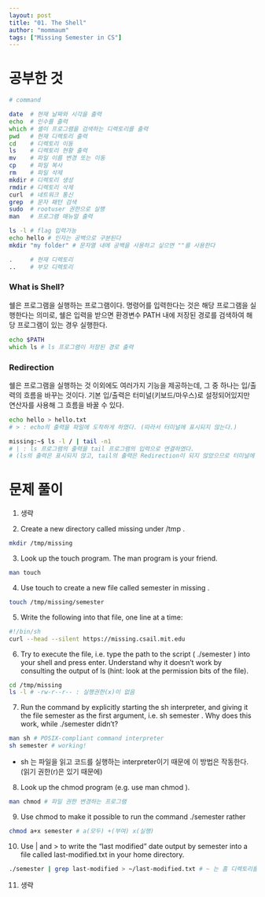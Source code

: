 ```yaml
---
layout: post
title: "01. The Shell"
author: "mommaum"
tags: ["Missing Semester in CS"]
---
```


# 공부한 것

``` zsh
# command

date  # 현재 날짜와 시각을 출력
echo  # 인수를 출력
which # 셸이 프로그램을 검색하는 디렉토리를 출력
pwd   # 현재 디렉토리 출력
cd    # 디렉토리 이동
ls    # 디렉토리 현황 출력
mv    # 파일 이름 변경 또는 이동
cp    # 파일 복사
rm    # 파일 삭제
mkdir # 디렉토리 생성
rmdir # 디렉토리 삭제
curl  # 네트워크 통신
grep  # 문자 패턴 검색
sudo  # rootuser 권한으로 실행
man   # 프로그램 매뉴얼 출력

ls -l # flag 입력가능
echo hello # 인자는 공백으로 구분된다
mkdir "my folder" # 문자열 내에 공백을 사용하고 싶으면 ""를 사용한다

.     # 현재 디렉토리
..    # 부모 디렉토리
```

### What is Shell?

쉘은 프로그램을 실행하는 프로그램이다. 명령어를 입력한다는 것은 해당 프로그램을 실행한다는 의미로, 쉘은 입력을 받으면 환경변수 PATH 내에 저장된 경로를 검색하여 해당 프로그램이 있는 경우 실행한다.

``` zsh
echo $PATH
which ls # ls 프로그램이 저장된 경로 출력
```

### Redirection

쉘은 프로그램을 실행하는 것 이외에도 여러가지 기능을 제공하는데, 그 중 하나는 입/출력의 흐름을 바꾸는 것이다. 기본 입/출력은 터미널(키보드/마우스)로 설정되어있지만 연산자를 사용해 그 흐름을 바꿀 수 있다.

``` zsh
echo hello > hello.txt 
# > : echo의 출력을 파일에 도착하게 하였다. (따라서 터미널에 표시되지 않는다.)

missing:~$ ls -l / | tail -n1 
# | : ls 프로그램의 출력을 tail 프로그램의 입력으로 연결하였다. 
# (ls의 출력은 표시되지 않고, tail의 출력은 Redirection이 되지 않았으므로 터미널에 표시된다.)
```

# 문제 풀이

1. 생략

2. Create a new directory called missing under /tmp .

``` zsh
mkdir /tmp/missing
```

3. Look up the touch program. The man program is your friend.

``` zsh
man touch
```

4. Use touch to create a new file called semester in missing .

``` zsh
touch /tmp/missing/semester
```

5. Write the following into that file, one line at a time:

``` zsh
#!/bin/sh
curl --head --silent https://missing.csail.mit.edu
```

6. Try to execute the file, i.e. type the path to the script ( ./semester ) into your shell and press enter. Understand why it doesn’t work by consulting the output of ls (hint: look at the permission bits of the file).

``` zsh
cd /tmp/missing
ls -l # -rw-r--r-- : 실행권한(x)이 없음
```

7. Run the command by explicitly starting the sh interpreter, and giving it the file semester as the first argument, i.e. sh semester . Why does this work, while ./semester didn’t?

``` zsh
man sh # POSIX-compliant command interpreter
sh semester # working!
```

- sh 는 파일을 읽고 코드를 실행하는 interpreter이기 때문에 이 방법은 작동한다. (읽기 권한(r)은 있기 때문에)

8. Look up the chmod program (e.g. use man chmod ).

``` zsh
man chmod # 파일 권한 변경하는 프로그램
```

9. Use chmod to make it possible to run the command ./semester rather

``` zsh
chmod a+x semester # a(모두) +(부여) x(실행)
```

10. Use | and > to write the “last modified” date output by semester into a file called last-modified.txt in your home directory.

``` zsh
./semester | grep last-modified > ~/last-modified.txt # ~ 는 홈 디렉토리를 의미함
```

11. 생략
